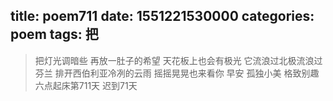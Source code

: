 title: poem711
date: 1551221530000
categories: poem
tags: 把
---
> 把灯光调暗些
再放一肚子的希望
天花板上也会有极光
它流浪过北极流浪过芬兰
排开西伯利亚冷冽的云雨
摇摇晃晃也来看你
早安
孤独小美
格致别趣
六点起床第711天 迟到71天